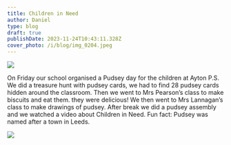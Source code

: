 ```yaml
---
title: Children in Need
author: Daniel
type: blog
draft: true
publishDate: 2023-11-24T10:43:11.328Z
cover_photo: /i/blog/img_0204.jpeg
---
```

![](/i/blog/img_0205.jpeg)

On Friday our school organised a Pudsey day for the children at Ayton P.S. We did a treasure hunt with pudsey cards, we had to find 28 pudsey cards hidden around the classroom. Then we went to Mrs Pearson’s class to make biscuits and eat them. they were delicious! We then went to Mrs Lannagan’s class to make drawings of pudsey. After break we did a pudsey assembly and we watched a video about Children in Need. Fun fact: Pudsey was named after a town in Leeds.

![](/i/blog/img_0203.jpeg)